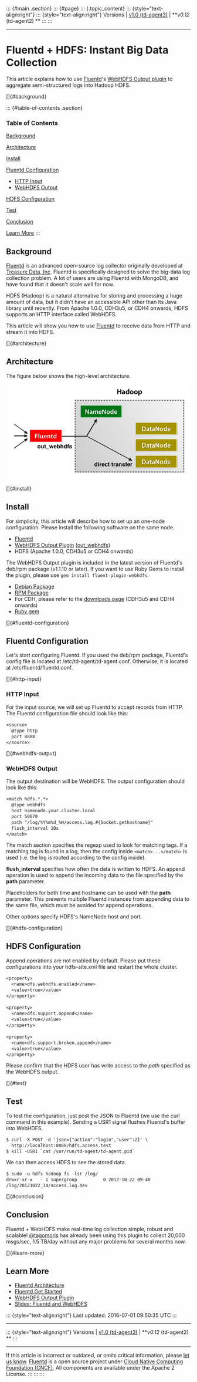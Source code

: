 ::: {#main .section}
::: {#page}
::: {.topic_content}
::: {style="text-align:right"}
::: {style="text-align:right"}
Versions \| [v1.0 (td-agent3)](/v1.0/articles/http-to-hdfs) \| ***v0.12*
(td-agent2) **
:::
:::

------------------------------------------------------------------------

Fluentd + HDFS: Instant Big Data Collection
===========================================

This article explains how to use [Fluentd](http://fluentd.org/)'s
[WebHDFS Output plugin](http://github.com/fluent/fluent-plugin-webhdfs/)
to aggregate semi-structured logs into Hadoop HDFS.

[]{#background}

::: {#table-of-contents .section}
### Table of Contents

[Background](#background)

[Architecture](#architecture)

[Install](#install)

[Fluentd Configuration](#fluentd-configuration)

-   [HTTP Input](#http-input)
-   [WebHDFS Output](#webhdfs-output)

[HDFS Configuration](#hdfs-configuration)

[Test](#test)

[Conclusion](#conclusion)

[Learn More](#learn-more)
:::

Background
----------

[Fluentd](http://fluentd.org/) is an advanced open-source log collector
originally developed at [Treasure Data,
Inc](http://www.treasuredata.com/). Fluentd is specifically designed to
solve the big-data log collection problem. A lot of users are using
Fluentd with MongoDB, and have found that it doesn't scale well for now.

HDFS (Hadoop) is a natural alternative for storing and processing a huge
amount of data, but it didn't have an accessible API other than its Java
library until recently. From Apache 1.0.0, CDH3u5, or CDH4 onwards, HDFS
supports an HTTP interface called WebHDFS.

This article will show you how to use [Fluentd](http://fluentd.org/) to
receive data from HTTP and stream it into HDFS.

[]{#architecture}

Architecture
------------

The figure below shows the high-level architecture.

![](/images/http-to-hdfs.png)

[]{#install}

Install
-------

For simplicity, this article will describe how to set up an one-node
configuration. Please install the following software on the same node.

-   [Fluentd](http://fluentd.org/)
-   [WebHDFS Output
    Plugin](https://github.com/fluent/fluent-plugin-webhdfs/)
    ([out\_webhdfs](out_webhdfs))
-   HDFS (Apache 1.0.0, CDH3u5 or CDH4 onwards)

The WebHDFS Output plugin is included in the latest version of Fluentd's
deb/rpm package (v1.1.10 or later). If you want to use Ruby Gems to
install the plugin, please use `gem install fluent-plugin-webhdfs`.

-   [Debian Package](install-by-deb)
-   [RPM Package](install-by-rpm)
-   For CDH, please refer to the [downloads
    page](https://ccp.cloudera.com/display/SUPPORT/CDH+Downloads)
    (CDH3u5 and CDH4 onwards)
-   [Ruby gem](install-by-gem)

[]{#fluentd-configuration}

Fluentd Configuration
---------------------

Let's start configuring Fluentd. If you used the deb/rpm package,
Fluentd's config file is located at /etc/td-agent/td-agent.conf.
Otherwise, it is located at /etc/fluentd/fluentd.conf.

[]{#http-input}

### HTTP Input

For the input source, we will set up Fluentd to accept records from
HTTP. The Fluentd configuration file should look like this:

``` {.CodeRay}
<source>
  @type http
  port 8888
</source>
```

[]{#webhdfs-output}

### WebHDFS Output

The output destination will be WebHDFS. The output configuration should
look like this:

``` {.CodeRay}
<match hdfs.*.*>
  @type webhdfs
  host namenode.your.cluster.local
  port 50070
  path "/log/%Y%m%d_%H/access.log.#{Socket.gethostname}"
  flush_interval 10s
</match>
```

The match section specifies the regexp used to look for matching tags.
If a matching tag is found in a log, then the config inside
`<match>...</match>` is used (i.e. the log is routed according to the
config inside).

**flush\_interval** specifies how often the data is written to HDFS. An
append operation is used to append the incoming data to the file
specified by the **path** parameter.

Placeholders for both time and hostname can be used with the **path**
parameter. This prevents multiple Fluentd instances from appending data
to the same file, which must be avoided for append operations.

Other options specify HDFS's NameNode host and port.

[]{#hdfs-configuration}

HDFS Configuration
------------------

Append operations are not enabled by default. Please put these
configurations into your hdfs-site.xml file and restart the whole
cluster.

``` {.CodeRay}
<property>
  <name>dfs.webhdfs.enabled</name>
  <value>true</value>
</property>

<property>
  <name>dfs.support.append</name>
  <value>true</value>
</property>

<property>
  <name>dfs.support.broken.append</name>
  <value>true</value>
</property>
```

Please confirm that the HDFS user has write access to the *path*
specified as the WebHDFS output.

[]{#test}

Test
----

To test the configuration, just post the JSON to Fluentd (we use the
curl command in this example). Sending a USR1 signal flushes Fluentd's
buffer into WebHDFS.

``` {.CodeRay}
$ curl -X POST -d 'json={"action":"login","user":2}' \
  http://localhost:8888/hdfs.access.test
$ kill -USR1 `cat /var/run/td-agent/td-agent.pid`
```

We can then access HDFS to see the stored data.

``` {.CodeRay}
$ sudo -u hdfs hadoop fs -lsr /log/
drwxr-xr-x   - 1 supergroup          0 2012-10-22 09:40 /log/20121022_14/access.log.dev
```

[]{#conclusion}

Conclusion
----------

Fluentd + WebHDFS make real-time log collection simple, robust and
scalable! [\@tagomoris](http://github.com/tagomoris) has already been
using this plugin to collect 20,000 msgs/sec, 1.5 TB/day without any
major problems for several months now.

[]{#learn-more}

Learn More
----------

-   [Fluentd Architecture](architecture)
-   [Fluentd Get Started](quickstart)
-   [WebHDFS Output Plugin](out_webhdfs)
-   [Slides: Fluentd and
    WebHDFS](http://www.slideshare.net/tagomoris/fluentd-and-webhdfs)

::: {style="text-align:right"}
Last updated: 2016-07-01 09:50:35 UTC
:::

------------------------------------------------------------------------

::: {style="text-align:right"}
Versions \| [v1.0 (td-agent3)](/v1.0/articles/http-to-hdfs) \| ***v0.12*
(td-agent2) **
:::

------------------------------------------------------------------------

If this article is incorrect or outdated, or omits critical information,
please [let us
know](https://github.com/fluent/fluentd-docs/issues?state=open).
[Fluentd](http://www.fluentd.org/) is a open source project under [Cloud
Native Computing Foundation (CNCF)](https://cncf.io/). All components
are available under the Apache 2 License.
:::
:::
:::
